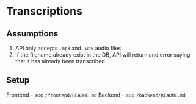 # Transcriptions

## Assumptions

1. API only accepts `.mp3` and `.wav` audio files
2. If the filename already exist in the DB, API will return and error saying that it has already been transcribed

## Setup
Frontend - see `/frontend/README.md`
Backend - see `/backend/README.md`
